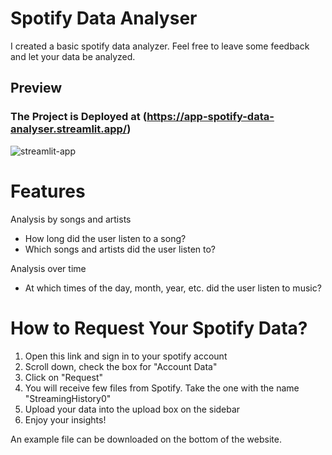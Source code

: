 # Spotify Data Analyser

I created a basic spotify data analyzer. Feel free to leave some feedback and let your data be analyzed.

## Preview
### The Project is Deployed at (https://app-spotify-data-analyser.streamlit.app/)
![streamlit-app](https://github.com/RajDeep-Chakravorty/STREAMLIT-FOOD-RECOMMENDER-SYSTEM/blob/main/Food%20Recommendation%20System%20demo.gif)

# Features

Analysis by songs and artists

- How long did the user listen to a song?
- Which songs and artists did the user listen to?

Analysis over time

- At which times of the day, month, year, etc. did the user listen to music?

# How to Request Your Spotify Data?

1. Open this link and sign in to your spotify account
2. Scroll down, check the box for "Account Data"
3. Click on "Request"
4. You will receive few files from Spotify. Take the one with the name "StreamingHistory0"
5. Upload your data into the upload box on the sidebar
6.  Enjoy your insights!

An example file can be downloaded on the bottom of the website. 
